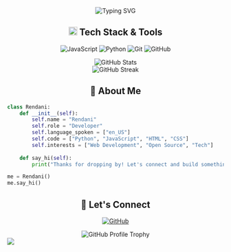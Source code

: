 <div align="center">
  <img src="https://readme-typing-svg.demolab.com?font=Fira+Code&size=32&duration=2800&pause=2000&color=A9FEF7&center=true&vCenter=true&width=940&lines=Hey+there%2C+I'm+Rendani+%F0%9F%91%8B;Welcome+to+my+GitHub+Profile!" alt="Typing SVG" />
</div>

<h2 align="center">
    <img src="https://media2.giphy.com/media/QssGEmpkyEOhBCb7e1/giphy.gif?cid=ecf05e47a0n3gi1bfqntqmob8g9aid1oyj2wr3ds3mg700bl&rid=giphy.gif" width="20"> Tech Stack & Tools
</h2>

<p align="center">
    <img src="https://img.shields.io/badge/javascript-%23323330.svg?style=for-the-badge&logo=javascript&logoColor=%23F7DF1E" alt="JavaScript" />
    <img src="https://img.shields.io/badge/python-3670A0?style=for-the-badge&logo=python&logoColor=ffdd54" alt="Python" />
    <img src="https://img.shields.io/badge/git-%23F05033.svg?style=for-the-badge&logo=git&logoColor=white" alt="Git" />
    <img src="https://img.shields.io/badge/github-%23121011.svg?style=for-the-badge&logo=github&logoColor=white" alt="GitHub" />
    <!-- Add more tech badges based on your skills -->
</p>

<div align="center">
  <img src="https://github-readme-stats.vercel.app/api?username=7Rendani&show_icons=true&theme=radical&hide_border=true&count_private=true" alt="GitHub Stats" />
</div>

<div align="center">
  <img src="https://github-readme-streak-stats.herokuapp.com/?user=7Rendani&theme=radical&hide_border=true" alt="GitHub Streak" />
</div>

<h2 align="center">
    🌟 About Me
</h2>

```python
class Rendani:
    def __init__(self):
        self.name = "Rendani"
        self.role = "Developer"
        self.language_spoken = ["en_US"]
        self.code = ["Python", "JavaScript", "HTML", "CSS"]
        self.interests = ["Web Development", "Open Source", "Tech"]
        
    def say_hi(self):
        print("Thanks for dropping by! Let's connect and build something awesome together!")

me = Rendani()
me.say_hi()
```

<h2 align="center">
    🤝 Let's Connect
</h2>

<p align="center">
    <a href="https://github.com/7Rendani">
        <img src="https://img.shields.io/badge/github-%23121011.svg?style=for-the-badge&logo=github&logoColor=white" alt="GitHub"/>
    </a>
    <!-- Add your social media links here -->
</p>

<div align="center">
  <img src="https://github-profile-trophy.vercel.app/?username=7Rendani&theme=radical&no-frame=true&no-bg=false&margin-w=4&row=1" alt="GitHub Profile Trophy" />
</div>

<img src="https://raw.githubusercontent.com/Trilokia/Trilokia/379277808c61ef204768a61bbc5d25bc7798ccf1/bottom_header.svg" />
